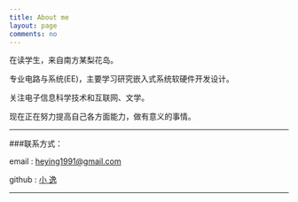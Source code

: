 ```yaml
---
title: About me
layout: page
comments: no
---
```


在读学生，来自南方某梨花岛。

专业电路与系统(EE)，主要学习研究嵌入式系统软硬件开发设计。

关注电子信息科学技术和互联网、文学。

现在正在努力提高自己各方面能力，做有意义的事情。



----

###联系方式：        

email  :   heying1991@gmail.com

github :  [小 逸](https://github.com/huangtuzhi)      


----


